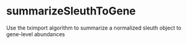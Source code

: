 # summarizeSleuthToGene
Use the tximport algorithm to summarize a normalized sleuth object to gene-level abundances
